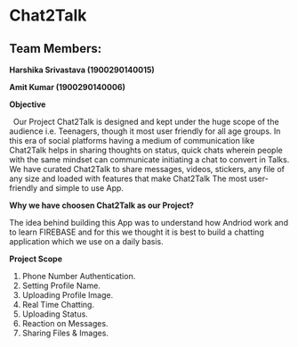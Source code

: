 # Chat2Talk

## Team Members:
**Harshika Srivastava (1900290140015)**

**Amit Kumar (1900290140006)**

**Objective**

` `Our Project Chat2Talk is designed and kept under the huge scope of the audience i.e. Teenagers, though it most user friendly for all age groups. In this era of social platforms having a medium of communication like Chat2Talk helps in sharing thoughts on status, quick chats wherein people with the same mindset can communicate initiating a chat to convert in Talks. We have curated Chat2Talk to share messages, videos, stickers, any file of any size and loaded with features that make Chat2Talk The most user-friendly and simple to use App.



**Why we have choosen Chat2Talk as our Project?**

The idea behind building this App was to understand how Andriod work and to learn FIREBASE and for this we thought it is best to build a chatting application which we use on a daily basis.

**Project Scope**

1. Phone Number Authentication.
2. Setting Profile Name.
3. Uploading Profile Image.
4. Real Time Chatting.
5. Uploading Status.
6. Reaction on Messages.
7. Sharing Files & Images.
